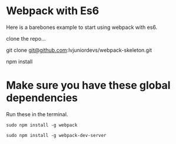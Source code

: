 # Webpack with Es6

Here is a barebones example to start using webpack with es6.

clone the repo...

git clone git@github.com:lvjuniordevs/webpack-skeleton.git

npm install

# Make sure you have these global dependencies

Run these in the terminal.

```sudo npm install -g webpack```

```sudo npm install -g webpack-dev-server```